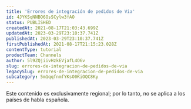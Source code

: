 ```yaml
---
title: 'Errores de integración de pedidos de Via'
id: 4JYKSqNNBO6OsSCylw3fAO
status: PUBLISHED
createdAt: 2021-08-17T21:03:43.699Z
updatedAt: 2023-03-29T23:10:37.741Z
publishedAt: 2023-03-29T23:10:37.741Z
firstPublishedAt: 2021-08-17T21:15:23.028Z
contentType: tutorial
productTeam: Channels
author: 5l9ZQjiivHzkEVjafL4O6v
slug: errores-de-integracion-de-pedidos-de-via
legacySlug: errores-de-integracion-de-pedidos-de-via
subcategory: 5m1qqfnmfYKsO0KiOQC8Ky
---
```


<div class="alert alert-warning" role="alert">Este contenido es exclusivamente regional; 
por lo tanto, no se aplica a los países de habla española.</div>

